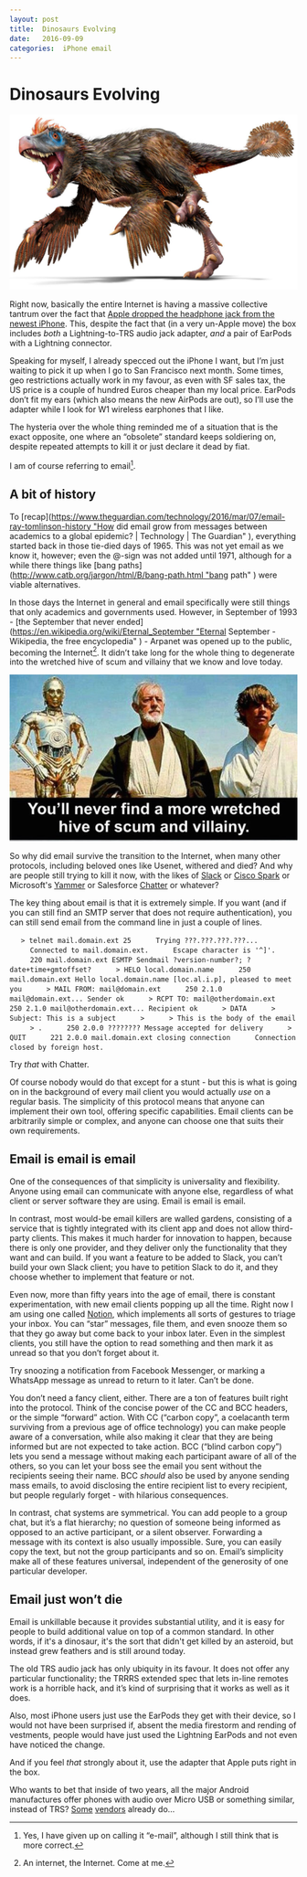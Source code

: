 ```yaml
---
layout: post
title:  Dinosaurs Evolving 
date:   2016-09-09 
categories:  iPhone email 
---
```


# Dinosaurs Evolving


![](/images/unknown_filename.100.jpeg)

Right now, basically the entire Internet is having a massive collective tantrum over the fact that [Apple dropped the headphone jack from the newest iPhone](https://www.buzzfeed.com/johnpaczkowski/inside-iphone-7-why-apple-killed-the-headphone-jack ). This, despite the fact that (in a very un-Apple move) the box includes *both* a Lightning-to-TRS audio jack adapter, *and* a pair of EarPods with a Lightning connector.

Speaking for myself, I already specced out the iPhone I want, but I’m just waiting to pick it up when I go to San Francisco next month. Some times, geo restrictions actually work in my favour, as even with SF sales tax, the US price is a couple of hundred Euros cheaper than my local price. EarPods don’t fit my ears (which also means the new AirPods are out), so I’ll use the adapter while I look for W1 wireless earphones that I like.

The hysteria over the whole thing reminded me of a situation that is the exact opposite, one where an “obsolete” standard keeps soldiering on, despite repeated attempts to kill it or just declare it dead by fiat.

I am of course referring to email[^1].

## A bit of history

To [recap](https://www.theguardian.com/technology/2016/mar/07/email-ray-tomlinson-history "How did email grow from messages between academics to a global epidemic? | Technology | The Guardian" ), everything started back in those tie-died days of 1965. This was not yet email as we know it, however; even the @-sign was not added until 1971, although for a while there things like [bang paths](http://www.catb.org/jargon/html/B/bang-path.html "bang path" ) were viable alternatives.

In those days the Internet in general and email specifically were still things that only academics and governments used. However, in September of 1993 - [the September that never ended](https://en.wikipedia.org/wiki/Eternal_September "Eternal September - Wikipedia, the free encyclopedia" ) - Arpanet was opened up to the public, becoming the Internet[^2]. It didn’t take long for the whole thing to degenerate into the wretched hive of scum and villainy that we know and love today.

![](/images/unknown_filename.99.jpeg)

So why did email survive the transition to the Internet, when many other protocols, including beloved ones like Usenet, withered and died? And why are people still trying to kill it now, with the likes of [Slack](https://slack.com ) or [Cisco Spark](https://www.ciscospark.com ) or Microsoft's [Yammer](https://products.office.com/yammer ) or Salesforce [Chatter](http://www.salesforce.com/chatter/overview/ ) or whatever?

The key thing about email is that it is extremely simple. If you want (and if you can still find an SMTP server that does not require authentication), you can still send email from the command line in just a couple of lines.

     `> telnet mail.domain.ext 25
     Trying ???.???.???.???...
     Connected to mail.domain.ext.
     Escape character is '^]'.
     220 mail.domain.ext ESMTP Sendmail ?version-number?; ?date+time+gmtoffset?
     > HELO local.domain.name
     250 mail.domain.ext Hello local.domain.name [loc.al.i.p], pleased to meet you
     > MAIL FROM: mail@domain.ext
     250 2.1.0 mail@domain.ext... Sender ok
     > RCPT TO: mail@otherdomain.ext
     250 2.1.0 mail@otherdomain.ext... Recipient ok
     > DATA
     > Subject: This is a subject
     >
     > This is the body of the email
     > .
     250 2.0.0 ???????? Message accepted for delivery
     > QUIT
     221 2.0.0 mail.domain.ext closing connection
     Connection closed by foreign host.`

Try *that* with Chatter.

Of course nobody would do that except for a stunt - but this is what is going on in the background of every mail client you would actually *use* on a regular basis. The simplicity of this protocol means that anyone can implement their own tool, offering specific capabilities. Email clients can be arbitrarily simple or complex, and anyone can choose one that suits their own requirements.

## Email is email is email

One of the consequences of that simplicity is universality and flexibility. Anyone using email can communicate with anyone else, regardless of what client or server software they are using. Email is email is email.

In contrast, most would-be email killers are walled gardens, consisting of a service that is tightly integrated with its client app and does not allow third-party clients. This makes it much harder for innovation to happen, because there is only one provider, and they deliver only the functionality that they want and can build. If you want a feature to be added to Slack, you can’t build your own Slack client; you have to petition Slack to do it, and they choose whether to implement that feature or not.

Even now, more than fifty years into the age of email, there is constant experimentation, with new email clients popping up all the time. Right now I am using one called [Notion](https://notion.ai "Notion AI" ), which implements all sorts of gestures to triage your inbox. You can “star” messages, file them, and even snooze them so that they go away but come back to your inbox later. Even in the simplest clients, you still have the option to read something and then mark it as unread so that you don’t forget about it.

Try snoozing a notification from Facebook Messenger, or marking a WhatsApp message as unread to return to it later. Can’t be done.

You don’t need a fancy client, either. There are a ton of features built right into the protocol. Think of the concise power of the CC and BCC headers, or the simple “forward” action. With CC (“carbon copy”, a coelacanth term surviving from a previous age of office technology) you can make people aware of a conversation, while also making it clear that they are being informed but are not expected to take action. BCC (“blind carbon copy”) lets you send a message without making each participant aware of all of the others, so you can let your boss see the email you sent without the recipients seeing their name. BCC *should* also be used by anyone sending mass emails, to avoid disclosing the entire recipient list to every recipient, but people regularly forget - with hilarious consequences.

In contrast, chat systems are symmetrical. You can add people to a group chat, but it’s a flat hierarchy; no question of someone being informed as opposed to an active participant, or a silent observer. Forwarding a message with its context is also usually impossible. Sure, you can easily copy the text, but not the group participants and so on. Email’s simplicity make all of these features universal, independent of the generosity of one particular developer.

## Email just won’t die

Email is unkillable because it provides substantial utility, and it is easy for people to build additional value on top of a common standard. In other words, if it's a dinosaur, it's the sort that didn't get killed by an asteroid, but instead grew feathers and is still around today.

The old TRS audio jack has only ubiquity in its favour. It does not offer any particular functionality; the TRRRS extended spec that lets in-line remotes work is a horrible hack, and it’s kind of surprising that it works as well as it does.

Also, most iPhone users just use the EarPods they get with their device, so I would not have been surprised if, absent the media firestorm and rending of vestments, people would have just used the Lightning EarPods and not even have noticed the change.

And if you feel *that* strongly about it, use the adapter that Apple puts right in the box.

Who wants to bet that inside of two years, all the major Android manufactures offer phones with audio over Micro USB or something similar, instead of TRS? [Some](https://www.engadget.com/2016/04/20/leeco-le-2-pro-max-smartphones-china/#/ ) [vendors](http://motorola-blog.blogspot.it/2016/06/the-new-moto-z-family-with-moto-mods.html ) already do…

[^1]: Yes, I have given up on calling it “e-mail”, although I still think that is more correct.
[^2]: An internet, the Internet. Come at me.

